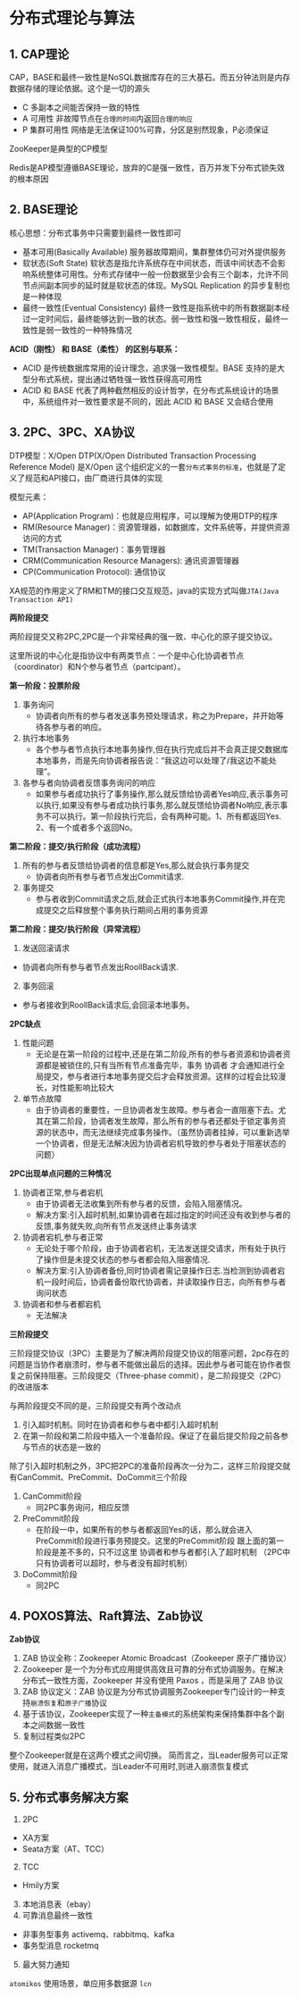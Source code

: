 
# 分布式理论与算法

## 1. CAP理论

CAP，BASE和最终一致性是NoSQL数据库存在的三大基石。而五分钟法则是内存数据存储的理论依据。这个是一切的源头

- C 多副本之间能否保持一致的特性
- A 可用性 非故障节点在`合理的时间`内返回`合理的响应 `
- P 集群可用性 网络是无法保证100%可靠，分区是别然现象，P必须保证

ZooKeeper是典型的CP模型

Redis是AP模型遵循BASE理论，放弃的C是强一致性，百万并发下分布式锁失效的根本原因

## 2. BASE理论

核心思想：分布式事务中只需要到最终一致性即可
- 基本可用(Basically Available) 服务器故障期间，集群整体仍可对外提供服务
- 软状态(Soft State) 软状态是指允许系统存在中间状态，而该中间状态不会影响系统整体可用性。分布式存储中一般一份数据至少会有三个副本，允许不同节点间副本同步的延时就是软状态的体现。MySQL Replication 的异步复制也是一种体现
- 最终一致性(Eventual Consistency) 最终一致性是指系统中的所有数据副本经过一定时间后，最终能够达到一致的状态。弱一致性和强一致性相反，最终一致性是弱一致性的一种特殊情况

**ACID（刚性） 和 BASE（柔性） 的区别与联系：**

- ACID 是传统数据库常用的设计理念，追求强一致性模型。BASE 支持的是大型分布式系统，提出通过牺牲强一致性获得高可用性
- ACID 和 BASE 代表了两种截然相反的设计哲学，在分布式系统设计的场景中，系统组件对一致性要求是不同的，因此 ACID 和 BASE 又会结合使用

## 3. 2PC、3PC、XA协议

DTP模型：X/Open DTP(X/Open Distributed Transaction Processing Reference Model) 是X/Open 这个组织定义的一套`分布式事务的标准`，也就是了定义了规范和API接口，由厂商进行具体的实现

模型元素：
- AP(Application Program)：也就是应用程序，可以理解为使用DTP的程序
- RM(Resource Manager)：资源管理器，如数据库，文件系统等，并提供资源访问的方式
- TM(Transaction Manager)：事务管理器
- CRM(Communication Resource Managers): 通讯资源管理器
- CP(Communication Protocol): 通信协议

XA规范的作用定义了RM和TM的接口交互规范，java的实现方式叫做`JTA(Java Transaction API)`

**两阶段提交**

两阶段提交又称2PC,2PC是一个非常经典的强一致、中心化的原子提交协议。

这里所说的中心化是指协议中有两类节点：一个是中心化协调者节点（coordinator）和N个参与者节点（partcipant）。

**第一阶段：投票阶段**
1. 事务询问
    - 协调者向所有的参与者发送事务预处理请求，称之为Prepare，并开始等待各参与者的响应。
2. 执行本地事务
    - 各个参与者节点执行本地事务操作,但在执行完成后并不会真正提交数据库本地事务，而是先向协调者报告说：“我这边可以处理了/我这边不能处理”。
3. 各参与者向协调者反馈事务询问的响应
    - 如果参与者成功执行了事务操作,那么就反馈给协调者Yes响应,表示事务可以执行,如果没有参与者成功执行事务,那么就反馈给协调者No响应,表示事务不可以执行。第一阶段执行完后，会有两种可能。1、所有都返回Yes. 2、有一个或者多个返回No。

**第二阶段：提交/执行阶段（成功流程）**
1. 所有的参与者反馈给协调者的信息都是Yes,那么就会执行事务提交
   - 协调者向所有参与者节点发出Commit请求.
2. 事务提交
   - 参与者收到Commit请求之后,就会正式执行本地事务Commit操作,并在完成提交之后释放整个事务执行期间占用的事务资源
  
**第二阶段：提交/执行阶段（异常流程）**
1. 发送回滚请求
  - 协调者向所有参与者节点发出RoollBack请求.
2. 事务回滚
  - 参与者接收到RoollBack请求后,会回滚本地事务。

**2PC缺点**
1. 性能问题 
   - 无论是在第一阶段的过程中,还是在第二阶段,所有的参与者资源和协调者资源都是被锁住的,只有当所有节点准备完毕，事务 协调者 才会通知进行全局提交，参与者进行本地事务提交后才会释放资源。这样的过程会比较漫长，对性能影响比较大
2. 单节点故障
   - 由于协调者的重要性，一旦协调者发生故障。参与者会一直阻塞下去。尤其在第二阶段，协调者发生故障，那么所有的参与者还都处于锁定事务资源的状态中，而无法继续完成事务操作。（虽然协调者挂掉，可以重新选举一个协调者，但是无法解决因为协调者宕机导致的参与者处于阻塞状态的问题）

**2PC出现单点问题的三种情况**
1. 协调者正常,参与者宕机
   - 由于协调者无法收集到所有参与者的反馈，会陷入阻塞情况。
   - 解决方案:引入超时机制,如果协调者在超过指定的时间还没有收到参与者的反馈,事务就失败,向所有节点发送终止事务请求
1. 协调者宕机,参与者正常
   - 无论处于哪个阶段，由于协调者宕机，无法发送提交请求，所有处于执行了操作但是未提交状态的参与者都会陷入阻塞情况.
   - 解决方案:引入协调者备份,同时协调者需记录操作日志.当检测到协调者宕机一段时间后，协调者备份取代协调者，并读取操作日志，向所有参与者询问状态
2. 协调者和参与者都宕机
   - 无法解决

**三阶段提交**

三阶段提交协议（3PC）主要是为了解决两阶段提交协议的阻塞问题，2pc存在的问题是当协作者崩溃时，参与者不能做出最后的选择。因此参与者可能在协作者恢复之前保持阻塞。三阶段提交（Three-phase commit），是二阶段提交（2PC）的改进版本

与两阶段提交不同的是，三阶段提交有两个改动点
1. 引入超时机制。同时在协调者和参与者中都引入超时机制
2. 在第一阶段和第二阶段中插入一个准备阶段。保证了在最后提交阶段之前各参与节点的状态是一致的
   
除了引入超时机制之外，3PC把2PC的准备阶段再次一分为二，这样三阶段提交就有CanCommit、PreCommit、DoCommit三个阶段
1. CanCommit阶段
   - 同2PC事务询问，相应反馈
3. PreCommit阶段
   - 在阶段一中，如果所有的参与者都返回Yes的话，那么就会进入PreCommit阶段进行事务预提交。这里的PreCommit阶段 跟上面的第一阶段是差不多的，只不过这里 协调者和参与者都引入了超时机制 （2PC中只有协调者可以超时，参与者没有超时机制）
4. DoCommit阶段
   - 同2PC

## 4. POXOS算法、Raft算法、Zab协议

**Zab协议**
1. ZAB 协议全称：Zookeeper Atomic Broadcast（Zookeeper 原子广播协议）
2. Zookeeper 是一个为分布式应用提供高效且可靠的分布式协调服务。在解决分布式一致性方面，Zookeeper 并没有使用 Paxos ，而是采用了 ZAB 协议
3. ZAB 协议定义：ZAB 协议是为分布式协调服务Zookeeper专门设计的一种支持`崩溃恢复`和`原子广播`协议
4. 基于该协议，Zookeeper实现了一种`主备模式`的系统架构来保持集群中各个副本之间数据一致性
5. 复制过程类似2PC

整个Zookeeper就是在这两个模式之间切换。 简而言之，当Leader服务可以正常使用，就进入消息广播模式，当Leader不可用时,则进入崩溃恢复模式


## 5. 分布式事务解决方案
1. 2PC
  - XA方案
  - Seata方案（AT、TCC）
2. TCC
  - Hmily方案 
3. 本地消息表（ebay）
4. 可靠消息最终一致性
  - 非事务型事务 activemq、rabbitmq、kafka
  - 事务型消息 rocketmq
5. 最大努力通知

`atomikos` 使用场景，单应用多数据源
`lcn`

